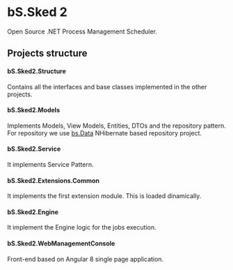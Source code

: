 # bS.Sked 2
Open Source .NET Process Management Scheduler.
## Projects structure
#### bS.Sked2.Structure
Contains all the interfaces and base classes implemented in the other projects.
#### bS.Sked2.Models
Implements Models, View Models, Entities, DTOs and the repository pattern.
For repository we use [bs.Data](https://github.com/babbubba/bs.Data "bs.Data") NHibernate based repository project.
#### bS.Sked2.Service
It implements Service Pattern.
#### bS.Sked2.Extensions.Common
It implements the first extension module. This is loaded dinamically.
#### bS.Sked2.Engine
It implement the Engine logic for the jobs execution.
#### bS.Sked2.WebManagementConsole
Front-end based on Angular 8 single page application.
